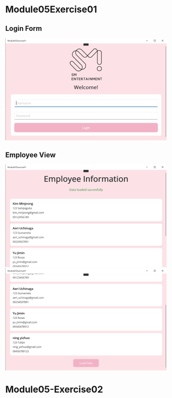 # Module05Exercise01

## Login Form
![Emulator](pdcpictures/Login.png)

## Employee View
![Emulator](pdcpictures/Employeeview1.png)
![Emulator](pdcpictures/Employeeview2.png)
# Module05-Exercise02
